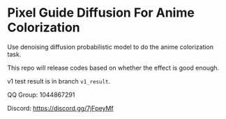 # Pixel Guide Diffusion For Anime Colorization
Use denoising diffusion probabilistic model to do the anime colorization task.

This repo will release codes based on whether the effect is good enough.

v1 test result is in branch `v1_result`.

QQ Group: 1044867291

Discord: https://discord.gg/7jFpeyMf
